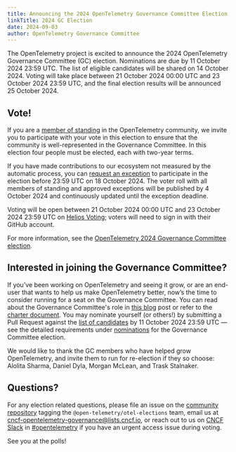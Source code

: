 ```yaml
---
title: Announcing the 2024 OpenTelemetry Governance Committee Election
linkTitle: 2024 GC Election
date: 2024-09-03
author: OpenTelemetry Governance Committee
---
```


The OpenTelemetry project is excited to announce the 2024 OpenTelemetry
Governance Committee (GC) election. Nominations are due by 11 October 2024 23:59
UTC. The list of eligible candidates will be shared on 14 October 2024. Voting
will take place between 21 October 2024 00:00 UTC and 23 October 2024 23:59 UTC,
and the final election results will be announced 25 October 2024.

## Vote!

If you are a
[member of standing](https://github.com/open-telemetry/community/blob/main/governance-charter.md#members-of-standing)
in the OpenTelemetry community, we invite you to participate with your vote in
this election to ensure that the community is well-represented in the Governance
Committee. In this election four people must be elected, each with two-year
terms.

If you have made contributions to our ecosystem not measured by the automatic
process, you can [request an exception](https://forms.gle/LBvyRpNwZvqcJxUbA) to
participate in the election before 23:59 UTC on 18 October 2024. The voter roll
with all members of standing and approved exceptions will be published by 4
October 2024 and continuously updated until the exception deadline.

Voting will be open between 21 October 2024 00:00 UTC and 23 October 2024 23:59
UTC on
[Helios Voting](https://vote.heliosvoting.org/helios/elections/176e7ca8-647d-11ef-9b9a-2a30e2a223da/view);
voters will need to sign in with their GitHub account.

For more information, see the
[OpenTelemetry 2024 Governance Committee election](https://github.com/open-telemetry/community/blob/main/elections/2024/governance-committee-election.md).

## Interested in joining the Governance Committee?

If you’ve been working on OpenTelemetry and seeing it grow, or are an end-user
that wants to help us make OpenTelemetry better, now’s the time to consider
running for a seat on the Governance Committee. You can read about the
Governance Committee's role in
[this blog](/blog/2019/opentelemetry-governance-committee-explained/) post or
refer to the
[charter document](https://github.com/open-telemetry/community/blob/master/governance-charter.md).
You may nominate yourself (or others!) by submitting a Pull Request against the
[list of candidates](https://github.com/open-telemetry/community/blob/main/elections/2024/governance-committee-candidates.md)
by 11 October 2024 23:59 UTC — see the detailed requirements under
[nominations](https://github.com/open-telemetry/community/blob/main/elections/2024/governance-committee-election.md#nominations)
for the Governance Committee election.

We would like to thank the GC members who have helped grow OpenTelemetry, and
invite them to run for re-election if they so choose: Alolita Sharma, Daniel
Dyla, Morgan McLean, and Trask Stalnaker.

## Questions?

For any election related questions, please file an issue on the
[community repository](https://github.com/open-telemetry/community/issues)
tagging the `@open-telemetry/otel-elections` team, email us at
[cncf-opentelemetry-governance@lists.cncf.io](mailto:cncf-opentelemetry-governance@lists.cncf.io),
or reach out to us on [CNCF Slack](https://slack.cncf.io/) in
[#opentelemetry](https://cloud-native.slack.com/archives/CJFCJHG4Q) if you have
an urgent access issue during voting.

See you at the polls!
